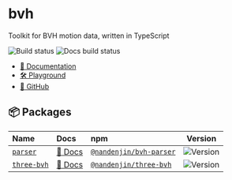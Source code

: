 # bvh

Toolkit for BVH motion data, written in TypeScript

![Build status](https://img.shields.io/github/actions/workflow/status/nandenjin/bvh/checks.yaml?style=flat-square&label=build)
![Docs build status](https://img.shields.io/github/actions/workflow/status/nandenjin/bvh/docs.yaml?style=flat-square&logo=typescript&label=docs%20build)

- [📕 Documentation](https://nandenjin.github.io/bvh/)
- [🛠️ Playground](https://nandenjin.github.io/bvh/playground/)
- [🐙 GitHub](https://github.com/nandenjin/bvh)

## 📦 Packages

| Name                                 | Docs                                                                          | npm                                                                            |                                                                Version                                                                |
| :----------------------------------- | :---------------------------------------------------------------------------- | :----------------------------------------------------------------------------- | :-----------------------------------------------------------------------------------------------------------------------------------: |
| [`parser`](./packages/parser/)       | [📕 Docs](https://nandenjin.github.io/bvh/modules/_nandenjin_bvh_parser.html) | [`@nandenjin/bvh-parser`](https://www.npmjs.com/package/@nandenjin/bvh-parser) |  ![Version](https://img.shields.io/github/package-json/v/nandenjin/bvh?filename=packages%2Fparser%2Fpackage.json&style=flat-square)   |
| [`three-bvh`](./packages/three-bvh/) | [📕 Docs](https://nandenjin.github.io/bvh/modules/_nandenjin_three_bvh.html)  | [`@nandenjin/three-bvh`](https://www.npmjs.com/package/@nandenjin/three-bvh)   | ![Version](https://img.shields.io/github/package-json/v/nandenjin/bvh?filename=packages%2Fthree-bvh%2Fpackage.json&style=flat-square) |
